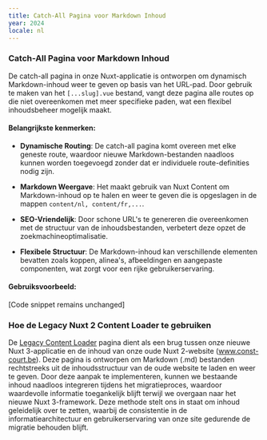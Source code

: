 ```yaml
---
title: Catch-All Pagina voor Markdown Inhoud
year: 2024
locale: nl
---
```


### Catch-All Pagina voor Markdown Inhoud

De catch-all pagina in onze Nuxt-applicatie is ontworpen om dynamisch Markdown-inhoud weer te geven op basis van het URL-pad. Door gebruik te maken van het `[...slug].vue` bestand, vangt deze pagina alle routes op die niet overeenkomen met meer specifieke paden, wat een flexibel inhoudsbeheer mogelijk maakt.

#### Belangrijkste kenmerken:

- **Dynamische Routing**: De catch-all pagina komt overeen met elke geneste route, waardoor nieuwe Markdown-bestanden naadloos kunnen worden toegevoegd zonder dat er individuele route-definities nodig zijn.

- **Markdown Weergave**: Het maakt gebruik van Nuxt Content om Markdown-inhoud op te halen en weer te geven die is opgeslagen in de mappen `content/nl, content/fr,...`.

- **SEO-Vriendelijk**: Door schone URL's te genereren die overeenkomen met de structuur van de inhoudsbestanden, verbetert deze opzet de zoekmachineoptimalisatie.

- **Flexibele Structuur**: De Markdown-inhoud kan verschillende elementen bevatten zoals koppen, alinea's, afbeeldingen en aangepaste componenten, wat zorgt voor een rijke gebruikerservaring.

#### Gebruiksvoorbeeld:

[Code snippet remains unchanged]

### Hoe de Legacy Nuxt 2 Content Loader te gebruiken
De [Legacy Content Loader](/nl/legacyContent) pagina dient als een brug tussen onze nieuwe Nuxt 3-applicatie en de inhoud van onze oude Nuxt 2-website (www.const-court.be). Deze pagina is ontworpen om Markdown (.md) bestanden rechtstreeks uit de inhoudsstructuur van de oude website te laden en weer te geven. Door deze aanpak te implementeren, kunnen we bestaande inhoud naadloos integreren tijdens het migratieproces, waardoor waardevolle informatie toegankelijk blijft terwijl we overgaan naar het nieuwe Nuxt 3-framework. Deze methode stelt ons in staat om inhoud geleidelijk over te zetten, waarbij de consistentie in de informatiearchitectuur en gebruikerservaring van onze site gedurende de migratie behouden blijft.
